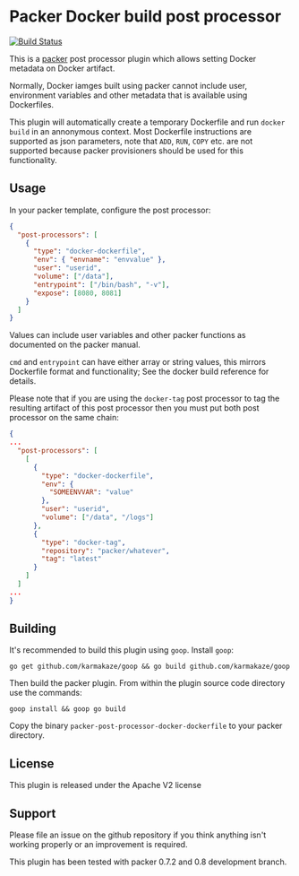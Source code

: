 # Packer Docker build post processor

[![Build Status](https://travis-ci.org/avishai-ish-shalom/packer-post-processor-docker-dockerfile.svg)](https://travis-ci.org/avishai-ish-shalom/packer-post-processor-docker-dockerfile)

This is a [packer](http://packer.io/) post processor plugin which allows setting Docker metadata on Docker artifact.

Normally, Docker iamges built using packer cannot include user, environment variables and other metadata that is available using Dockerfiles.

This plugin will automatically create a temporary Dockerfile and run `docker build` in an annonymous context. Most Dockerfile instructions are supported as json parameters, note that `ADD`, `RUN`, `COPY` etc. are not supported because packer provisioners should be used for this functionality.

## Usage

In your packer template, configure the post processor:

```json
{
  "post-processors": [
    {
      "type": "docker-dockerfile",
      "env": { "envname": "envvalue" },
      "user": "userid",
      "volume": ["/data"],
      "entrypoint": ["/bin/bash", "-v"],
      "expose": [8080, 8081]
    }
  ]
}
```

Values can include user variables and other packer functions as documented on the packer manual.

`cmd` and `entrypoint` can have either array or string values, this mirrors Dockerfile format and functionality; See the docker build reference for details.

Please note that if you are using the `docker-tag` post processor to tag the resulting artifact of this post processor then you must put both post processor on the same chain:

```json
{
...
  "post-processors": [
    [
      {
        "type": "docker-dockerfile",
        "env": {
          "SOMEENVVAR": "value"
        },
        "user": "userid",
        "volume": ["/data", "/logs"]
      },
      {
        "type": "docker-tag",
        "repository": "packer/whatever",
        "tag": "latest"
      }
    ]
  ]
...
}
```

## Building

It's recommended to build this plugin using `goop`. Install `goop`:

    go get github.com/karmakaze/goop && go build github.com/karmakaze/goop

Then build the packer plugin. From within the plugin source code directory use the commands:

    goop install && goop go build

Copy the binary `packer-post-processor-docker-dockerfile` to your packer directory.

## License

This plugin is released under the Apache V2 license

## Support

Please file an issue on the github repository if you think anything isn't working properly or an improvement is required.

This plugin has been tested with packer 0.7.2 and 0.8 development branch.
